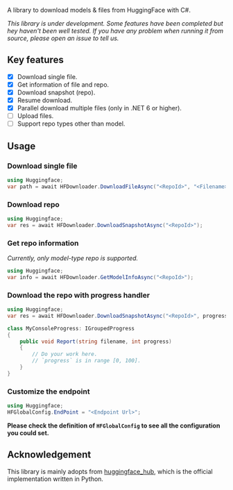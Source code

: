 A library to download models & files from HuggingFace with C#.

*This library is under development. Some features have been completed but hey haven't been well tested. If you have any problem when running it from source, please open an issue to tell us.*

## Key features

- [x] Download single file.
- [x] Get information of file and repo.
- [x] Download snapshot (repo).
- [x] Resume download.
- [x] Parallel download multiple files (only in .NET 6 or higher).
- [ ] Upload files.
- [ ] Support repo types other than model.

## Usage

### Download single file

```cs
using Huggingface;
var path = await HFDownloader.DownloadFileAsync("<RepoId>", "<Filename>");
```

### Download repo

```cs
using Huggingface;
var res = await HFDownloader.DownloadSnapshotAsync("<RepoId>");
```

### Get repo information

*Currently, only model-type repo is supported.*

```cs
using Huggingface;
var info = await HFDownloader.GetModelInfoAsync("<RepoId>");
```

### Download the repo with progress handler

```cs
using Huggingface;
var res = await HFDownloader.DownloadSnapshotAsync("<RepoId>", progress: new MyConsoleProgress());

class MyConsoleProgress: IGroupedProgress
{
    public void Report(string filename, int progress)
    {
        // Do your work here. 
        // `progress` is in range [0, 100].
    }
}
```

### Customize the endpoint

```cs
using Huggingface;
HFGlobalConfig.EndPoint = "<Endpoint Url>";
```

**Please check the definition of `HFGlobalConfig` to see all the configuration you could set.**


## Acknowledgement

This library is mainly adopts from [huggingface_hub](https://github.com/huggingface/huggingface_hub), which is the official implementation written in Python.